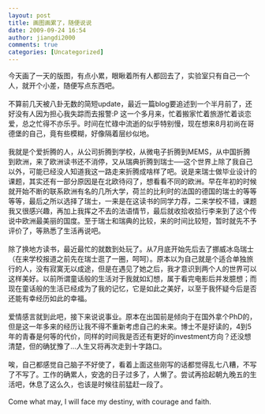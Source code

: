 ```yaml
---
layout: post
title: 画图画累了，随便说说
date: 2009-09-24 16:54
author: jiangdi2000
comments: true
categories: [Uncategorized]
---
```

<div id="msgcns!C840C88DA912213B!1740" class="bvMsg"> 今天画了一天的版图，有点小累，眼瞅着所有人都回去了，实验室只有自己一个人，就开个小差，随便写点东西吧。<br /><br />不算前几天被八卦无数的简短update，最近一篇blog要追述到一个半月前了，还好没有人因为担心我失踪而去报警:P 这一个多月来，忙着搬家忙着旅游忙着谈恋爱，总之忙得不亦乐乎。时间在忙碌中流逝的似乎特别慢，现在想来8月初尚在哥德堡的自己，竟有些模糊，好像隔着层纱似地。<br /><br />我就是个爱折腾的人，从公司折腾到学校，从微电子折腾到MEMS，从中国折腾到欧洲，来了欧洲读书还不消停，又从瑞典折腾到瑞士──这个世界上除了我自己以外，可能已经没人知道我这一路走来折腾成啥样了吧。说是来瑞士做毕业设计的课题，其实还有一部分原因是在北欧待闷了，想看看不同的欧洲。早在年初的时候就开始不断的联系欧洲有名的几所大学，荷兰的比利时的法国的德国的瑞士的等等等等，最后之所以选择了瑞士，一来是在这读书的同学力荐，二来学校不错，课题我又很感兴趣，再加上我挥之不去的法语情节，最后就收拾收拾行李来到了这个传说中欧洲最美丽的国度。至于瑞士和瑞典的比较，来的时间比较短，暂时就先不予评价了，等熟悉了生活再说吧。<br /><br />除了换地方读书，最近最忙的就数到处玩了。从7月底开始先后去了挪威冰岛瑞士（在来学校报道之前先在瑞士逛了一圈，呵呵）。原本以为自己就是个适合单独旅行的人，没有寂寞无以成途，但是在遇见了她之后，我才意识到两个人的世界可以这样美好。以前所谓童话般的生活对于我就如幻想，属于看完电影后并发臆想；而现在童话般的生活已经成为了我的记忆，它是如此之美好，以至于我怀疑今后是否还能有幸经历如此的幸福。<br /><br />爱情感言就到此吧，接下来说说事业。原本在出国前是倾向于在国外拿个PhD的，但是这一年多来的经历让我不得不重新考虑自己的未来。博士不是好读的，4到5年的青春是何等的代价，同样的时间我是否还有更好的investment方向？还没想清楚，但的确犹豫了…人生又将再次走到十字路口。<br /><br />唉，自己都感觉自己脑子不好使了，看着上面这些刚写的话都觉得乱七八糟，不写了不写了。工作的确累人，安逸的日子过多了，人懒了。尝试再拾起朝九晚五的生活吧，休息了这么久，也该是时候往前猛赶一段了。<br /><br />Come what may, I will face my destiny, with courage and faith. <br /> <br /> <br /></div>
